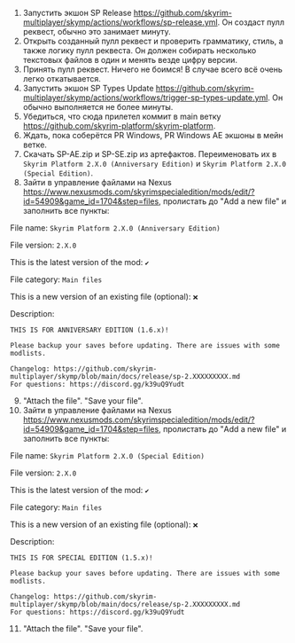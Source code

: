 1. Запустить экшон SP Release https://github.com/skyrim-multiplayer/skymp/actions/workflows/sp-release.yml. Он создаст пулл реквест, обычно это занимает минуту.
2. Открыть созданный пулл реквест и проверить грамматику, стиль, а также логику пулл реквеста. Он должен собирать несколько текстовых файлов в один и менять везде цифру версии.
3. Принять пулл реквест. Ничего не боимся! В случае всего всё очень легко откатывается.
4. Запустить экшон SP Types Update https://github.com/skyrim-multiplayer/skymp/actions/workflows/trigger-sp-types-update.yml. Он обычно выполняется не более минуты.
5. Убедиться, что сюда прилетел коммит в main ветку https://github.com/skyrim-platform/skyrim-platform.
6. Ждать, пока соберётся PR Windows, PR Windows AE экшоны в мейн ветке.
7. Скачать SP-AE.zip и SP-SE.zip из артефактов. Переименовать их в `Skyrim Platform 2.X.0 (Anniversary Edition)` и `Skyrim Platform 2.X.0 (Special Edition)`.
8. Зайти в управление файлами на Nexus https://www.nexusmods.com/skyrimspecialedition/mods/edit/?id=54909&game_id=1704&step=files, пролистать до "Add a new file" и заполнить все пункты:

File name: `Skyrim Platform 2.X.0 (Anniversary Edition)`

File version: `2.X.0`

This is the latest version of the mod: `✔️`

File category: `Main files`

This is a new version of an existing file (optional): `❌`

Description:

```
THIS IS FOR ANNIVERSARY EDITION (1.6.x)!

Please backup your saves before updating. There are issues with some modlists.

Changelog: https://github.com/skyrim-multiplayer/skymp/blob/main/docs/release/sp-2.XXXXXXXXX.md
For questions: https://discord.gg/k39uQ9Yudt
```

9. "Attach the file". "Save your file".
10. Зайти в управление файлами на Nexus https://www.nexusmods.com/skyrimspecialedition/mods/edit/?id=54909&game_id=1704&step=files, пролистать до "Add a new file" и заполнить все пункты:

File name: `Skyrim Platform 2.X.0 (Special Edition)`

File version: `2.X.0`

This is the latest version of the mod: `✔️`

File category: `Main files`

This is a new version of an existing file (optional): `❌`

Description:

```
THIS IS FOR SPECIAL EDITION (1.5.x)!

Please backup your saves before updating. There are issues with some modlists.

Changelog: https://github.com/skyrim-multiplayer/skymp/blob/main/docs/release/sp-2.XXXXXXXXX.md
For questions: https://discord.gg/k39uQ9Yudt
```

11. "Attach the file". "Save your file".
